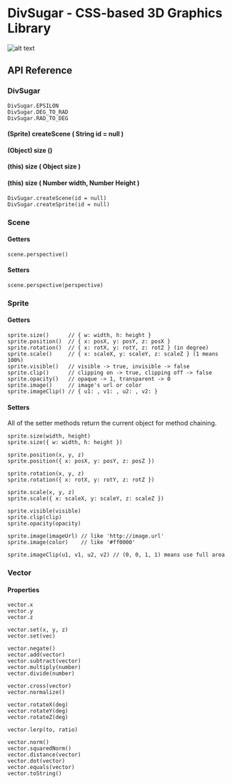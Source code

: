 DivSugar - CSS-based 3D Graphics Library
========================================

![alt text](https://github.com/kitao/divsugar/raw/master/docs/logo/divsugar_logo_84x58.png "logo")

## API Reference

### DivSugar


```
DivSugar.EPSILON
DivSugar.DEG_TO_RAD
DivSugar.RAD_TO_DEG
```

#### (Sprite) createScene ( String id = null )

#### (Object) size ()

#### (this) size ( Object size )

#### (this) size ( Number width, Number Height )

```
DivSugar.createScene(id = null)
DivSugar.createSprite(id = null)
```

### Scene
#### Getters
```
scene.perspective()
```
#### Setters
```
scene.perspective(perspective)
```

### Sprite

#### Getters
```
sprite.size()	   // { w: width, h: height }
sprite.position()  // { x: posX, y: posY, z: posX }
sprite.rotation()  // { x: rotX, y: rotY, z: rotZ } (in degree)
sprite.scale()	   // { x: scaleX, y: scaleY, z: scaleZ } (1 means 100%)
sprite.visible()   // visible -> true, invisible -> false
sprite.clip()	   // clipping on -> true, clipping off -> false
sprite.opacity()   // opaque -> 1, transparent -> 0
sprite.image()     // image's url or color 
sprite.imageClip() // { u1: , v1: , u2: , v2: }
```

#### Setters
All of the setter methods return the current object for method chaining.
 
```
sprite.size(width, height)
sprite.size({ w: width, h: height })

sprite.position(x, y, z)
sprite.position({ x: posX, y: posY, z: posZ })

sprite.rotation(x, y, z)
sprite.rotation({ x: rotX, y: rotY, z: rotZ })

sprite.scale(x, y, z)
sprite.scale({ x: scaleX, y: scaleY, z: scaleZ })

sprite.visible(visible)
sprite.clip(clip)
sprite.opacity(opacity)

sprite.image(imageUrl) // like 'http://image.url'
sprite.image(color)    // like '#ff0000'

sprite.imageClip(u1, v1, u2, v2) // (0, 0, 1, 1) means use full area
```

### Vector

#### Properties
```
vector.x
vector.y
vector.z
```

```
vector.set(x, y, z)
vector.set(vec)

vector.negate()
vector.add(vector)
vector.subtract(vector)
vector.multiply(number)
vector.divide(number)

vector.cross(vector)
vector.normalize()

vector.rotateX(deg)
vector.rotateY(deg)
vector.rotateZ(deg)

vector.lerp(to, ratio)
```

```
vector.norm()
vector.squaredNorm()
vector.distance(vector)
vector.dot(vector)
vector.equals(vector)
vector.toString()
```
